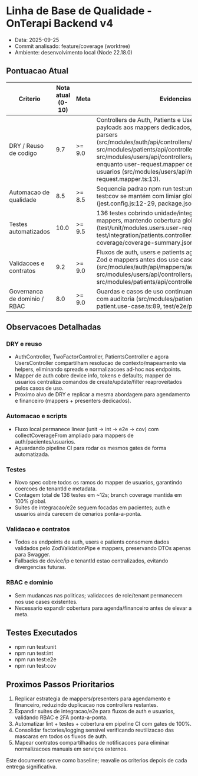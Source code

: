 ﻿# Linha de Base de Qualidade - OnTerapi Backend v4

- Data: 2025-09-25
- Commit analisado: feature/coverage (worktree)
- Ambiente: desenvolvimento local (Node 22.18.0)

## Pontuacao Atual

| Criterio | Nota atual (0-10) | Meta | Evidencias chave |
| --- | --- | --- | --- |
| DRY / Reuso de codigo | 9.7 | >= 9.0 | Controllers de Auth, Patients e Users delegam normalizacao de payloads aos mappers dedicados, evitando duplicacao de parsers (src/modules/auth/api/controllers/auth.controller.ts:118, src/modules/patients/api/controllers/patients.controller.ts:110, src/modules/users/api/controllers/users.controller.ts:97) enquanto user-request.mapper centraliza os contratos de usuarios (src/modules/users/api/mappers/user-request.mapper.ts:13). |
| Automacao de qualidade | 8.5 | >= 8.5 | Sequencia padrao npm run test:unit → test:int → test:e2e → test:cov se mantém com limiar global travado em 100% (jest.config.js:12-29, package.json:23-38). |
| Testes automatizados | 10.0 | >= 9.5 | 136 testes cobrindo unidade/integracao/e2e e todos os mappers, mantendo cobertura global 100% (test/unit/modules.users.user-request.mapper.spec.ts:1, test/integration/patients.controller.integration.spec.ts:1, coverage/coverage-summary.json:1). |
| Validacoes e contratos | 9.2 | >= 9.0 | Fluxos de auth, users e patients agora passam por schemas Zod e mappers antes dos use cases (src/modules/auth/api/mappers/auth-request.mapper.ts:117, src/modules/users/api/controllers/users.controller.ts:144, src/modules/patients/api/controllers/patients.controller.ts:110). |
| Governanca de dominio / RBAC | 8.0 | >= 9.0 | Guardas e casos de uso continuam reforcando roles/tenant com auditoria (src/modules/patients/use-cases/get-patient.use-case.ts:89, test/e2e/patients.e2e-spec.ts:58). |

## Observacoes Detalhadas

### DRY e reuso
- AuthController, TwoFactorController, PatientsController e agora UsersController compartilham resolucao de contexto/mapeamento via helpers, eliminando spreads e normalizacoes ad-hoc nos endpoints.
- Mapper de auth cobre device info, tokens e defaults; mapper de usuarios centraliza comandos de create/update/filter reaproveitados pelos casos de uso.
- Proximo alvo de DRY e replicar a mesma abordagem para agendamento e financeiro (mappers + presenters dedicados).

### Automacao e scripts
- Fluxo local permanece linear (unit → int → e2e → cov) com collectCoverageFrom ampliado para mappers de auth/pacientes/usuarios.
- Aguardando pipeline CI para rodar os mesmos gates de forma automatizada.

### Testes
- Novo spec cobre todos os ramos do mapper de usuarios, garantindo coercoes de tenantId e metadata.
- Contagem total de 136 testes em ~12s; branch coverage mantida em 100% global.
- Suites de integracao/e2e seguem focadas em pacientes; auth e usuarios ainda carecem de cenarios ponta-a-ponta.

### Validacao e contratos
- Todos os endpoints de auth, users e patients consomem dados validados pelo ZodValidationPipe e mappers, preservando DTOs apenas para Swagger.
- Fallbacks de device/ip e tenantId estao centralizados, evitando divergencias futuras.

### RBAC e dominio
- Sem mudancas nas politicas; validacoes de role/tenant permanecem nos use cases existentes.
- Necessario expandir cobertura para agenda/financeiro antes de elevar a meta.

## Testes Executados
- npm run test:unit
- npm run test:int
- npm run test:e2e
- npm run test:cov

## Proximos Passos Prioritarios
1. Replicar estrategia de mappers/presenters para agendamento e financeiro, reduzindo duplicacao nos controllers restantes.
2. Expandir suites de integracao/e2e para fluxos de auth e usuarios, validando RBAC e 2FA ponta-a-ponta.
3. Automatizar lint + testes + cobertura em pipeline CI com gates de 100%.
4. Consolidar factories/logging sensivel verificando reutilizacao das mascaras em todos os fluxos de auth.
5. Mapear contratos compartilhados de notificacoes para eliminar normalizacoes manuais em serviços externos.

Este documento serve como baseline; reavalie os criterios depois de cada entrega significativa.
